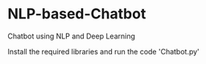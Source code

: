 # NLP-based-Chatbot
Chatbot using NLP and Deep Learning

Install the required libraries and run the code 'Chatbot.py' 


